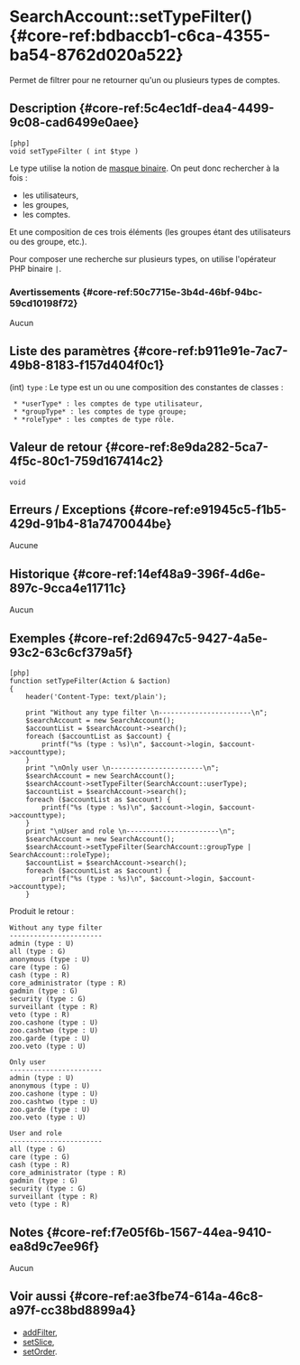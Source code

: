 # SearchAccount::setTypeFilter() {#core-ref:bdbaccb1-c6ca-4355-ba54-8762d020a522}

<div class="short-description">
Permet de filtrer pour ne retourner qu'un ou plusieurs types de comptes.
</div>
<!--
<div class="applicability">
Obsolète depuis #.#.#
</div>
-->

## Description {#core-ref:5c4ec1df-dea4-4499-9c08-cad6499e0aee}

    [php]
    void setTypeFilter ( int $type )

Le type utilise la notion de [masque binaire][wfr_bitmask]. On peut donc 
rechercher à la fois :

* les utilisateurs,
* les groupes,
* les comptes.

Et une composition de ces trois éléments (les groupes étant des
utilisateurs ou des groupe, etc.).

Pour composer une recherche sur plusieurs types, on utilise l'opérateur PHP
binaire `|`.

### Avertissements {#core-ref:50c7715e-3b4d-46bf-94bc-59cd10198f72}

Aucun

## Liste des paramètres {#core-ref:b911e91e-7ac7-49b8-8183-f157d404f0c1}

(int) `type`
:   Le type est un ou une composition des constantes de classes :
    
     * *userType* : les comptes de type utilisateur,
     * *groupType* : les comptes de type groupe;
     * *roleType* : les comptes de type rôle.

## Valeur de retour {#core-ref:8e9da282-5ca7-4f5c-80c1-759d167414c2}

`void`

## Erreurs / Exceptions {#core-ref:e91945c5-f1b5-429d-91b4-81a7470044be}

Aucune

## Historique {#core-ref:14ef48a9-396f-4d6e-897c-9cca4e11711c}

Aucun

## Exemples {#core-ref:2d6947c5-9427-4a5e-93c2-63c6cf379a5f}

    [php]
    function setTypeFilter(Action & $action)
    {
        header('Content-Type: text/plain');
        
        print "Without any type filter \n-----------------------\n";
        $searchAccount = new SearchAccount();
        $accountList = $searchAccount->search();
        foreach ($accountList as $account) {
            printf("%s (type : %s)\n", $account->login, $account->accounttype);
        }
        print "\nOnly user \n-----------------------\n";
        $searchAccount = new SearchAccount();
        $searchAccount->setTypeFilter(SearchAccount::userType);
        $accountList = $searchAccount->search();
        foreach ($accountList as $account) {
            printf("%s (type : %s)\n", $account->login, $account->accounttype);
        }
        print "\nUser and role \n-----------------------\n";
        $searchAccount = new SearchAccount();
        $searchAccount->setTypeFilter(SearchAccount::groupType | SearchAccount::roleType);
        $accountList = $searchAccount->search();
        foreach ($accountList as $account) {
            printf("%s (type : %s)\n", $account->login, $account->accounttype);
        }

Produit le retour :

    Without any type filter 
    -----------------------
    admin (type : U)
    all (type : G)
    anonymous (type : U)
    care (type : G)
    cash (type : R)
    core_administrator (type : R)
    gadmin (type : G)
    security (type : G)
    surveillant (type : R)
    veto (type : R)
    zoo.cashone (type : U)
    zoo.cashtwo (type : U)
    zoo.garde (type : U)
    zoo.veto (type : U)
    
    Only user 
    -----------------------
    admin (type : U)
    anonymous (type : U)
    zoo.cashone (type : U)
    zoo.cashtwo (type : U)
    zoo.garde (type : U)
    zoo.veto (type : U)
    
    User and role 
    -----------------------
    all (type : G)
    care (type : G)
    cash (type : R)
    core_administrator (type : R)
    gadmin (type : G)
    security (type : G)
    surveillant (type : R)
    veto (type : R)


## Notes {#core-ref:f7e05f6b-1567-44ea-9410-ea8d9c7ee96f}

Aucun

## Voir aussi {#core-ref:ae3fbe74-614a-46c8-a97f-cc38bd8899a4}

* [addFilter][addFilter],
* [setSlice][setSlice],
* [setOrder][setOrder].

<!-- links -->

[addFilter]:        #core-ref:e785ea85-d398-4b6f-8a14-0224f0a9e69f
[setSlice]:         #core-ref:c176d2c5-3ca5-4380-8644-9f084f094403
[setStart]:         #core-ref:06f99854-52b7-4c75-9b8d-b0383fb31ebe
[setOrder]:         #core-ref:bc7439f0-71d5-448a-84bd-2dd7200969bd
[wfr_bitmask]:          https://fr.wikipedia.org/wiki/Masque_(informatique) "wikipedia : Bitmask"